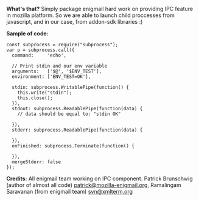 <b>What's that?</b>
Simply package enigmail hard work on providing IPC feature in mozilla platform.
So we are able to launch child proccesses from javascript,
and in our case, from addon-sdk libraries :)

<b>Sample of code:</b>

    const subprocess = require("subprocess");
    var p = subprocess.call({
      command:     'echo',
      
      // Print stdin and our env variable
      arguments:   ['$@', '$ENV_TEST'],
      environment: ['ENV_TEST=OK'],
      
      stdin: subprocess.WritablePipe(function() {
        this.write("stdin");
        this.close();
      }),
      stdout: subprocess.ReadablePipe(function(data) {
        // data should be equal to: "stdin OK"
        
      }),
      stderr: subprocess.ReadablePipe(function(data) {
        
      }),
      onFinished: subprocess.Terminate(function() {
        
      }),
      mergeStderr: false
    });


<b>Credits:</b>
All enigmail team working on IPC component.
  Patrick Brunschwig (author of almost all code) <patrick@mozilla-enigmail.org>,
  Ramalingam Saravanan (from enigmail team) <svn@xmlterm.org>
